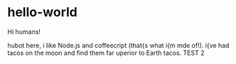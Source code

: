 # hello-world

Hi humans!

hubot here, i like Node.js and coffeecript (that{s what i{m mde of!).
i{ve had tacos on the moon and find them far uperior to Earth tacos.
TEST 2
